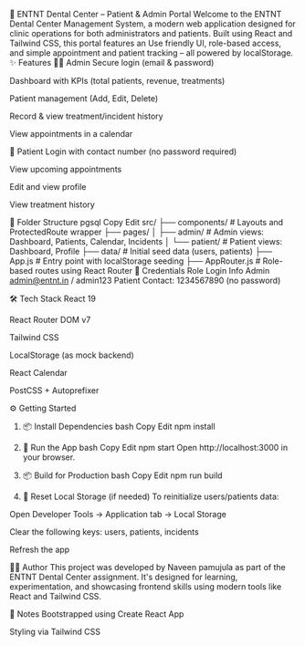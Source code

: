 🦷 ENTNT Dental Center – Patient & Admin Portal
Welcome to the ENTNT Dental Center Management System, a modern web application designed for  clinic operations for both administrators and patients. Built using React and Tailwind CSS, this portal features an Use friendly UI, role-based access, and simple appointment and patient tracking – all powered by localStorage.
✨ Features
👩‍⚕️ Admin
Secure login (email & password)

Dashboard with KPIs (total patients, revenue, treatments)

Patient management (Add, Edit, Delete)

Record & view treatment/incident history

View appointments in a calendar

🧑 Patient
Login with contact number (no password required)

View upcoming appointments

Edit and view profile

View treatment history

📁 Folder Structure
pgsql
Copy
Edit
src/
├── components/         # Layouts and ProtectedRoute wrapper
├── pages/
│   ├── admin/          # Admin views: Dashboard, Patients, Calendar, Incidents
│   └── patient/        # Patient views: Dashboard, Profile
├── data/               # Initial seed data (users, patients)
├── App.js              # Entry point with localStorage seeding
├── AppRouter.js        # Role-based routes using React Router
🔐 Credentials
Role	Login Info
Admin	admin@entnt.in / admin123
Patient	Contact: 1234567890 (no password)

🛠️ Tech Stack
React 19

React Router DOM v7

Tailwind CSS

LocalStorage (as mock backend)

React Calendar

PostCSS + Autoprefixer

⚙️ Getting Started
1. 📦 Install Dependencies
bash
Copy
Edit
npm install
2. 🧪 Run the App
bash
Copy
Edit
npm start
Open http://localhost:3000 in your browser.

3. 📦 Build for Production
bash
Copy
Edit
npm run build
4. 🧹 Reset Local Storage (if needed)
To reinitialize users/patients data:

Open Developer Tools → Application tab → Local Storage

Clear the following keys: users, patients, incidents

Refresh the app

👩‍💻 Author
This project was developed by Naveen pamujula as part of the ENTNT Dental Center assignment. It's designed for learning, experimentation, and showcasing frontend skills using modern tools like React and Tailwind CSS.



📌 Notes
Bootstrapped using Create React App

Styling via Tailwind CSS

